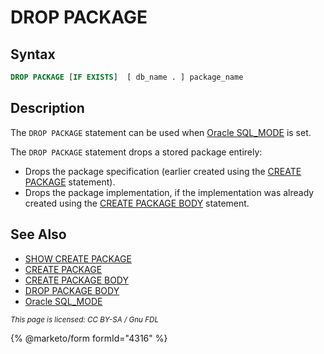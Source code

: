 # DROP PACKAGE

## Syntax

```sql
DROP PACKAGE [IF EXISTS]  [ db_name . ] package_name
```

## Description

The `DROP PACKAGE` statement can be used when [Oracle SQL\_MODE](https://github.com/mariadb-corporation/docs-server/blob/test/server/reference/sql-statements/data-definition/drop/broken-reference/README.md) is set.

The `DROP PACKAGE` statement drops a stored package entirely:

* Drops the package specification (earlier created using the [CREATE PACKAGE](../create/create-package.md) statement).
* Drops the package implementation, if the implementation was already created using the [CREATE PACKAGE BODY](../create/create-package-body.md) statement.

## See Also

* [SHOW CREATE PACKAGE](../../administrative-sql-statements/show/show-create-package.md)
* [CREATE PACKAGE](../create/create-package.md)
* [CREATE PACKAGE BODY](../create/create-package-body.md)
* [DROP PACKAGE BODY](drop-package-body.md)
* [Oracle SQL\_MODE](https://github.com/mariadb-corporation/docs-server/blob/test/server/reference/sql-statements/data-definition/drop/broken-reference/README.md)

<sub>_This page is licensed: CC BY-SA / Gnu FDL_</sub>

{% @marketo/form formId="4316" %}
